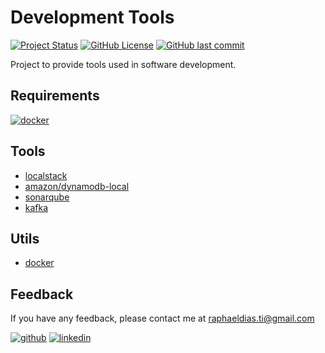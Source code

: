 # Development Tools

[![Project Status](https://img.shields.io/static/v1?label=project%20status&message=complete&color=success&style=flat-square)](#)
[![GitHub License](https://img.shields.io/github/license/raphaelbh/readme-template?style=flat-square)](#)
[![GitHub last commit](https://img.shields.io/github/last-commit/raphaelbh/readme-template?style=flat-square)](#)

Project to provide tools used in software development.

## Requirements

[![docker](https://img.shields.io/badge/Docker-2CA5E0?style=for-the-badge&logo=docker&logoColor=white)](https://www.docker.com/)

## Tools
- [localstack](/localstack)
- [amazon/dynamodb-local](/dynamodb)
- [sonarqube](/sonarqube)
- [kafka](/kafka)

## Utils
- [docker](/utils/docker)

## Feedback

If you have any feedback, please contact me at raphaeldias.ti@gmail.com

[![github](https://img.shields.io/badge/GitHub-100000?style=for-the-badge&logo=github&logoColor=white)](https://github.com/raphaelbh)
[![linkedin](https://img.shields.io/badge/LinkedIn-0077B5?style=for-the-badge&logo=linkedin&logoColor=white)](https://www.linkedin.com/in/raphaelbh/)